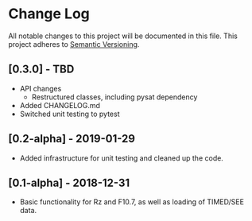 # Change Log
All notable changes to this project will be documented in this file.
This project adheres to [Semantic Versioning](http://semver.org/).

## [0.3.0] - TBD
- API changes
  - Restructured classes, including pysat dependency
- Added CHANGELOG.md
- Switched unit testing to pytest

## [0.2-alpha] - 2019-01-29
- Added infrastructure for unit testing and cleaned up the code.

## [0.1-alpha] - 2018-12-31
- Basic functionality for Rz and F10.7, as well as loading of TIMED/SEE data.
